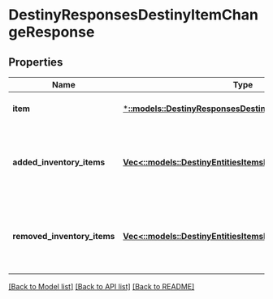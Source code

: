 # DestinyResponsesDestinyItemChangeResponse

## Properties
Name | Type | Description | Notes
------------ | ------------- | ------------- | -------------
**item** | [***::models::DestinyResponsesDestinyItemResponse**](Destiny.Responses.DestinyItemResponse.md) |  | [optional] [default to null]
**added_inventory_items** | [**Vec<::models::DestinyEntitiesItemsDestinyItemComponent>**](Destiny.Entities.Items.DestinyItemComponent.md) | Items that appeared in the inventory possibly as a result of an action. | [optional] [default to null]
**removed_inventory_items** | [**Vec<::models::DestinyEntitiesItemsDestinyItemComponent>**](Destiny.Entities.Items.DestinyItemComponent.md) | Items that disappeared from the inventory possibly as a result of an action. | [optional] [default to null]

[[Back to Model list]](../README.md#documentation-for-models) [[Back to API list]](../README.md#documentation-for-api-endpoints) [[Back to README]](../README.md)


